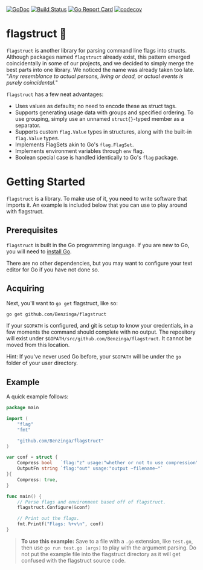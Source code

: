 [![GoDoc](https://godoc.org/github.com/Benzinga/flagstruct?status.svg)](https://godoc.org/github.com/Benzinga/flagstruct) [![Build Status](https://travis-ci.org/Benzinga/flagstruct.svg?branch=master)](https://travis-ci.org/Benzinga/flagstruct) [![Go Report Card](https://goreportcard.com/badge/github.com/Benzinga/flagstruct)](https://goreportcard.com/report/github.com/Benzinga/flagstruct) [![codecov](https://codecov.io/gh/Benzinga/flagstruct/branch/master/graph/badge.svg)](https://codecov.io/gh/Benzinga/flagstruct)

# flagstruct :checkered_flag:
`flagstruct` is another library for parsing command line flags into structs.
Although packages named `flagstruct` already exist, this pattern emerged
coincidentally in some of our projects, and we decided to simply merge the
best parts into one library. We noticed the name was already taken too late. "_Any resemblance to actual persons, living or dead, or actual events is purely coincidental._"

`flagstruct` has a few neat advantages:

  - Uses values as defaults; no need to encode these as struct tags.
  - Supports generating usage data with groups and specified ordering.
    To use grouping, simply use an unnamed `struct{}`-typed member as a
    separator.
  - Supports custom `flag.Value` types in structures, along with the built-in
    `flag.Value` types.
  - Implements FlagSets akin to Go's `flag.FlagSet`.
  - Implements environment variables through `env` flag.
  - Boolean special case is handled identically to Go's `flag` package.

# Getting Started
`flagstruct` is a library. To make use of it, you need to write software that imports it. An example is included below that you can use to play around with flagstruct.

## Prerequisites
`flagstruct` is built in the Go programming language. If you are new to Go, you will need to [install Go](https://golang.org/dl/).

There are no other dependencies, but you may want to configure your text editor for Go if you have not done so.

## Acquiring
Next, you'll want to `go get` flagstruct, like so:

```sh
go get github.com/Benzinga/flagstruct
```

If your `$GOPATH` is configured, and git is setup to know your credentials, in a few moments the command should complete with no output. The repository will exist under `$GOPATH/src/github.com/Benzinga/flagstruct`. It cannot be moved from this location.

Hint: If you've never used Go before, your `$GOPATH` will be under the `go` folder of your user directory.

## Example
A quick example follows:

```go
package main

import (
    "flag"
    "fmt"

    "github.com/Benzinga/flagstruct"
)

var conf = struct {
    Compress bool   `flag:"z" usage:"whether or not to use compression" env:"COMPRESS"`
    OutputFn string `flag:"out" usage:"output ~filename~"`
}{
    Compress: true,
}

func main() {
    // Parse flags and environment based off of flagstruct.
    flagstruct.Configure(&conf)

    // Print out the flags.
    fmt.Printf("Flags: %+v\n", conf)
}
```

> **To use this example:**
> Save to a file with a `.go` extension, like `test.go`, then use `go run test.go [args]` to play with the argument parsing. Do not put the example file into the flagstruct directory as it will get confused with the flagstruct source code.
